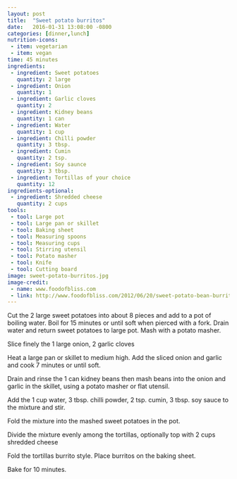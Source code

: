 ```yaml
---
layout: post
title:  "Sweet potato burritos"
date:   2016-01-31 13:08:00 -0800
categories: [dinner,lunch]
nutrition-icons:
 - item: vegetarian
 - item: vegan
time: 45 minutes
ingredients:
 - ingredient: Sweet potatoes
   quantity: 2 large
 - ingredient: Onion
   quantity: 1
 - ingredient: Garlic cloves
   quantity: 2
 - ingredient: Kidney beans
   quantity: 1 can
 - ingredient: Water
   quantity: 1 cup
 - ingredient: Chilli powder
   quantity: 3 tbsp.
 - ingredient: Cumin
   quantity: 2 tsp.
 - ingredient: Soy saunce
   quantity: 3 tbsp.
 - ingredient: Tortillas of your choice
   quantity: 12
ingredients-optional:
 - ingredient: Shredded cheese
   quantity: 2 cups
tools:
 - tool: Large pot
 - tool: Large pan or skillet
 - tool: Baking sheet
 - tool: Measuring spoons
 - tool: Measuring cups
 - tool: Stirring utensil
 - tool: Potato masher
 - tool: Knife
 - tool: Cutting board
image: sweet-potato-burritos.jpg
image-credit: 
 - name: www.foodofbliss.com
 - link: http://www.foodofbliss.com/2012/06/20/sweet-potato-bean-burritos
---
```


Cut the <span>2 large sweet potatoes</span> into about 8 pieces and add to a pot of boiling water. Boil for 15 minutes or until soft when pierced with a fork. Drain water and return sweet potatoes to large pot. Mash with a potato masher.

Slice finely the <span>1 large onion,</span> <span>2 garlic cloves</span>

Heat a large pan or skillet to medium high. Add the sliced onion and garlic and cook 7 minutes or until soft.

Drain and rinse the <span>1 can kidney beans</span> then mash beans into the onion and garlic in the skillet, using a potato masher or flat utensil.

Add the <span>1 cup water,</span> <span>3 tbsp. chilli powder,</span> <span>2 tsp. cumin,</span> <span>3 tbsp. soy sauce</span> to the mixture and stir.

Fold the mixture into the mashed sweet potatoes in the pot.

Divide the mixture evenly among the tortillas, optionally top with <span>2 cups shredded cheese</span>

Fold the tortillas burrito style. Place burritos on the baking sheet.

Bake for 10 minutes.